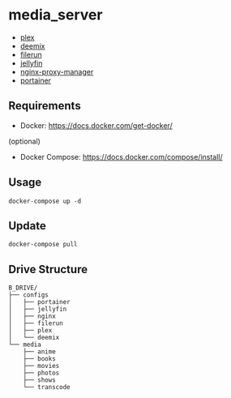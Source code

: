 # media_server

- [plex](https://github.com/plexinc/pms-docker)
- [deemix](https://gitlab.com/Bockiii/deemix-docker)
- [filerun](https://hub.docker.com/r/afian/filerun/)
- [jellyfin](https://hub.docker.com/r/linuxserver/jellyfin)
- [nginx-proxy-manager](https://hub.docker.com/r/jc21/nginx-proxy-manager)
- [portainer](https://hub.docker.com/r/portainer/portainer)

Requirements
------------

- Docker: https://docs.docker.com/get-docker/

(optional)

- Docker Compose: https://docs.docker.com/compose/install/

Usage
-----

```
docker-compose up -d
```

Update
------

```
docker-compose pull
```


Drive Structure
---------------
```
B_DRIVE/
├── configs
│   ├── portainer
│   ├── jellyfin
│   ├── nginx
│   ├── filerun
│   ├── plex
│   └── deemix
└── media
    ├── anime
    ├── books
    ├── movies
    ├── photos
    ├── shows
    └── transcode
```
